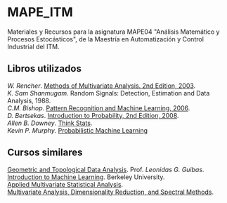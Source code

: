 # MAPE_ITM
Materiales y Recursos para la asignatura MAPE04 "Análisis Matemático y Procesos Estocásticos", de la Maestría en Automatización y Control Industrial del ITM.

## Libros utilizados
*W. Rencher*. [Methods of Multivariate Analysis. 2nd Edition, 2003](https://www.ipen.br/biblioteca/slr/cel/0241).<br>
*K. Sam Shanmugam*. Random Signals: Detection, Estimation and Data Analysis, 1988. <br>
*C.M. Bishop*. [Pattern Recognition and Machine Learning, 2006](https://www.microsoft.com/en-us/research/uploads/prod/2006/01/Bishop-Pattern-Recognition-and-Machine-Learning-2006.pdf). <br>
*D. Bertsekas*. [Introduction to Probability, 2nd Edition, 2008](https://www.vfu.bg/en/e-Learning/Math--Bertsekas_Tsitsiklis_Introduction_to_probability.pdf). <br>
*Allen B. Downey*. [Think Stats](https://greenteapress.com/wp/think-stats-2e/). <br>
*Kevin P. Murphy*. [Probabilistic Machine Learning](https://probml.github.io/pml-book/book1.html)

## Cursos similares

[Geometric and Topological Data Analysis](http://cs233.stanford.edu/). 
Prof. *Leonidas G. Guibas*. <br>
[Introduction to Machine Learning](https://www.eecs189.org/syllabus/).
Berkeley University. <br>
[Applied Multivariate Statistical Analysis](https://online.stat.psu.edu/stat505/). <br>
[Multivariate Analysis, Dimensionality Reduction, and Spectral Methods](http://stat.wharton.upenn.edu/~skakade/courses/stat991_mult/).

